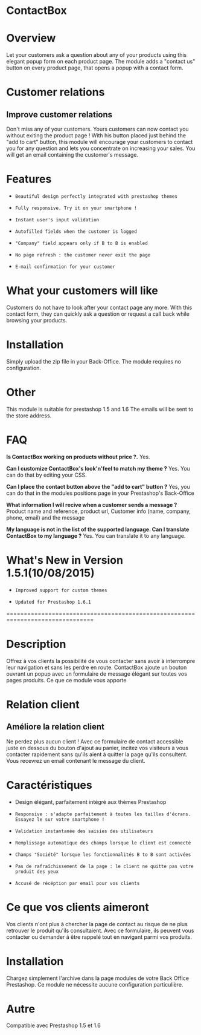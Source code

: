 # ContactBox #


# Overview #
Let your customers ask a question about any of your products using this elegant popup form on each product page.
The module adds a "contact us" button on every product page, that opens a popup with a contact form.
 
 

# Customer relations # 

## Improve customer relations ##
Don't miss any of your customers.
Yours customers can now contact you without exiting the product page !
With his button placed just behind the "add to cart" button, this module will encourage your customers to contact you for any question and lets you concentrate on increasing your sales.
You will get an email containing the customer's message.
 
 
# Features #
*     Beautiful design perfectly integrated with prestashop themes
*     Fully responsive. Try it on your smartphone !
*     Instant user's input validation 
*     Autofilled fields when the customer is logged
*     "Company" field appears only if B to B is enabled
*     No page refresh : the customer never exit the page
*     E-mail confirmation for your customer

# What your customers will like #
Customers do not have to look after your contact page any more.
With this contact form, they can quickly ask a question or request a call back while browsing your products.
 
# Installation #
Simply upload the zip file in your Back-Office. The module requires no configuration.
 
 
# Other #
This module is suitable for prestashop 1.5 and 1.6
The emails will be sent to the store address.

# FAQ #
**Is ContactBox working on products without price ?.**
Yes.

**Can I customize ContactBox's look'n'feel to match my theme ?**
Yes. You can do that by editing your CSS.

**Can I place the contact button above the "add to cart" button ?**
Yes, you can do that in the modules positions page in your Prestashop's Back-Office

**What information I will recive when a customer sends a message ?**
Product name and reference, product url, Customer info (name, company, phone, email) and the message

**My language is not in the list of the supported language. Can I translate ContactBox to my language ?**
Yes. You can translate it to any language.
 
# What's New in Version 1.5.1(10/08/2015) #

*     Improved support for custom themes
*     Updated for Prestashop 1.6.1



===============================================================================

# Description #
Offrez à vos clients la possibilité de vous contacter sans avoir à interrompre leur navigation et sans les perdre en route.
ContactBox ajoute un bouton ouvrant un popup avec un formulaire de message élégant sur toutes vos pages produits.
Ce que ce module vous apporte

# Relation client # 
## Améliore la relation client ##
Ne perdez plus aucun client !
Avec ce formulaire de contact accessible juste en dessous du bouton d'ajout au panier, incitez vos visiteurs à vous contacter rapidement sans qu'ils aient à quitter la page qu'ils consultent. Vous recevrez un email contenant le message du client.

# Caractéristiques #
* Design élégant, parfaitement intégré aux thèmes Prestashop
*     Responsive : s'adapte parfaitement à toutes les tailles d'écrans. Essayez le sur votre smartphone !
*     Validation instantanée des saisies des utilisateurs
*     Remplissage automatique des champs lorsque le client est connecté
*     Champs "Société" lorsque les fonctionnalités B to B sont activées
*     Pas de rafraîchissement de la page : le client ne quitte pas votre produit des yeux
*     Accusé de récéption par email pour vos clients

# Ce que vos clients aimeront #
Vos clients n'ont plus à chercher la page de contact au risque de ne plus retrouver le produit qu'ils consultaient.
Avec ce formulaire, ils peuvent vous contacter ou demander à être rappelé tout en navigant parmi vos produits.
 
# Installation #
Chargez simplement l'archive dans la page modules de votre Back Office Prestashop. Ce module ne nécessite aucune configuration particulière.
 
# Autre #
Compatible avec Prestashop 1.5 et 1.6